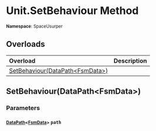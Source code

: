 # Unit.SetBehaviour Method

<small>**Namespace**: SpaceUsurper</small>

## Overloads

<div markdown="1" class="member-table">

| Overload | Description |
| :------- | ----------- |
| [SetBehaviour(DataPath&lt;FsmData&gt;)](#DataPath_) |  | 

</div>

## SetBehaviour(DataPath&lt;FsmData&gt;)
### Parameters
#### <small>[DataPath](../DataPath-1.md)&lt;[FsmData](../FsmData.md)&gt;</small> `path`


